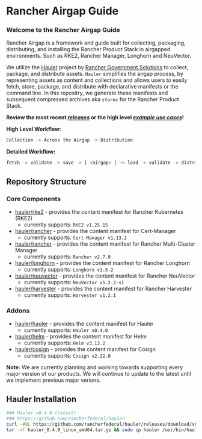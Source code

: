 # Rancher Airgap Guide

### Welcome to the Rancher Airgap Guide
Rancher Airgap is a framework and guide built for collecting, packaging, distributing, and installing the Rancher Product Stack in airgapped environments. Such as RKE2, Rancher Manager, Longhorn and NeuVector.

We utilize the [Hauler](https://github.com/rancherfederal/hauler) project by [Rancher Government Solutions](https://github.com/rancherfederal) to collect, package, and distribute assets. `Hauler` simplifies the airgap process, by representing assets as content and collections and allows users to easily fetch, store, package, and distribute with declarative manifests or the command line. In this repositry, we generate these manifests and subsequent compressed archives aka `stores` for the Rancher Product Stack.

**Review the most recent *[releases](https://github.com/zackbradys/rancher-airgap/releases)* or the high level *[example use cases](examples)*!**

**High Level Workflow:**
```bash
Collection -> Across the Airgap -> Distribution
```

**Detailed Workflow:**
```bash
fetch -> validate -> save -> | <airgap> | -> load -> validate -> distribute
```

## Repository Structure

### Core Components
* [hauler/rke2](hauler/rke2/README.md) - provides the content manifest for Rancher Kubernetes (RKE2)
  * currently supports: `RKE2 v1.25.15`
* [hauler/rancher](hauler/rancher/README.md) - provides the content manifest for Cert-Manager
  * currently supports: `Cert-Manager v1.13.2`
* [hauler/rancher](hauler/rancher/README.md) - provides the content manifest for Rancher Multi-Cluster Manager
  * currently supports: `Rancher v2.7.9`
* [hauler/longhorn](hauler/longhorn/README.md) - provides the content manifest for Rancher Longhorn
  * currently supports: `Longhorn v1.5.2`
* [hauler/neuvector](hauler/neuvector/README.md) - provides the content manifest for Rancher NeuVector
  * currently supports: `NeuVector v5.2.2-s1`
* [hauler/harvester](hauler/harvester/README.md) - provides the content manifest for Rancher Harvester
  * currently supports: `Harvester v1.2.1`

### Addons
* [hauler/hauler](hauler/hauler/README.md) - provides the content manifest for Hauler
  * currently supports: `Hauler v0.4.0`
* [hauler/helm](hauler/helm/README.md) - provides the content manifest for Helm
  * currently supports: `Helm v3.13.2`
* [hauler/cosign](hauler/cosign/README.md) - provides the content manifest for Cosign
  * currently supports: `Cosign v2.22.0`

**Note:** We are currently planning and working towards supporting every major version of our products. We will continue to update to the latest until we implement previous major verions.

## Hauler Installation
```bash
### Hauler v0.4.0 (latest)
### https://github.com/rancherfederal/hauler
curl -#OL https://github.com/rancherfederal/hauler/releases/download/v0.4.0/hauler_0.4.0_linux_amd64.tar.gz
tar -xf hauler_0.4.0_linux_amd64.tar.gz && sudo cp hauler /usr/bin/hauler
```